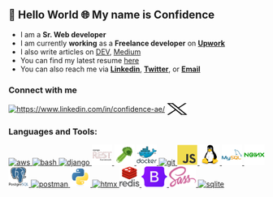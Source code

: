 ## 👋 Hello World 🌐 My name is Confidence

- I am a **Sr. Web developer**
- I am currently **working** as a **Freelance developer** on **[Upwork](https://www.upwork.com/freelancers/~0107ac3433c9f9c975)**
- I also write articles on [DEV](https://dev.to/fido1hn), [Medium](https://medium.com/@confidoekeanya)
- You can find my latest resume [here](https://drive.google.com/file/d/1r8-0XfVEJ3Z3VGvop2JvL-c7DSmS669o/view?usp=sharing)
- You can also reach me via **[Linkedin](https://www.linkedin.com/in/confidence-ae)**, **[Twitter](https://twitter.com/fido1hn)**, or **[Email](mailto:confidoekeanya@gmail.com)**

### Connect with me

<!-- <a href="https://dev.to/fido1hn" target="blank"><img align="center" src="https://cdn.jsdelivr.net/npm/simple-icons@3.0.1/icons/dev-dot-to.svg" alt="fido1hn" height="30" width="40" /></a> -->

<a href="https://linkedin.com/in/confidence-ae/" target="blank"><img align="center" src="https://raw.githubusercontent.com/rahuldkjain/github-profile-readme-generator/master/src/images/icons/Social/linked-in-alt.svg" alt="https://www.linkedin.com/in/confidence-ae/" height="30" width="40" /></a>
<a href="https://twitter.com/fido1hn" target="blank"><img align="center" src="img/logo.svg" alt="https://twitter.com/fido1hn" height="23" width="40" /></a>

### Languages and Tools:

<p align="left"> <a href="https://aws.amazon.com" target="_blank" rel="noreferrer"> <img src="https://user-images.githubusercontent.com/25181517/183896132-54262f2e-6d98-41e3-8888-e40ab5a17326.png" alt="aws" width="40" height="40"/> </a> <a href="https://www.gnu.org/software/bash/" target="_blank" rel="noreferrer"> <img src="https://user-images.githubusercontent.com/25181517/192158606-7c2ef6bd-6e04-47cf-b5bc-da2797cb5bda.png" alt="bash" width="40" height="40"/> </a> <a href="https://www.djangoproject.com/" target="_blank" rel="noreferrer"> <img src="https://cdn.worldvectorlogo.com/logos/django.svg" alt="django" width="40" height="40"/> </a>
<a href="https://www.django-rest-framework.org/" target="_blank" rel="noreferrer"> <img src="img/djangoREST.svg" alt="django" width="40" height="40"/> </a>
<a href="https://docs.celeryq.dev/en/stable/index.html" target="_blank" rel="noreferrer"> <img src="img/celery.png" alt="django" width="40" height="40"/> </a>
<a href="https://www.docker.com/" target="_blank" rel="noreferrer"> <img src="https://raw.githubusercontent.com/devicons/devicon/master/icons/docker/docker-original-wordmark.svg" alt="docker" width="40" height="40"/> </a> <a href="https://git-scm.com/" target="_blank" rel="noreferrer"> <img src="https://www.vectorlogo.zone/logos/git-scm/git-scm-icon.svg" alt="git" width="40" height="40"/> </a> <a href="https://developer.mozilla.org/en-US/docs/Web/JavaScript" target="_blank" rel="noreferrer"> <img src="https://raw.githubusercontent.com/devicons/devicon/master/icons/javascript/javascript-original.svg" alt="javascript" width="40" height="40"/> </a> <a href="https://www.linux.org/" target="_blank" rel="noreferrer"> <img src="https://raw.githubusercontent.com/devicons/devicon/master/icons/linux/linux-original.svg" alt="linux" width="40" height="40"/> </a> <a href="https://www.mysql.com/" target="_blank" rel="noreferrer"> <img src="https://raw.githubusercontent.com/devicons/devicon/master/icons/mysql/mysql-original-wordmark.svg" alt="mysql" width="40" height="40"/> </a> <a href="https://www.nginx.com" target="_blank" rel="noreferrer"> <img src="https://raw.githubusercontent.com/devicons/devicon/master/icons/nginx/nginx-original.svg" alt="nginx" width="40" height="40"/> </a> <a href="https://www.postgresql.org" target="_blank" rel="noreferrer"> <img src="https://raw.githubusercontent.com/devicons/devicon/master/icons/postgresql/postgresql-original-wordmark.svg" alt="postgresql" width="40" height="40"/> </a> <a href="https://postman.com" target="_blank" rel="noreferrer"> <img src="https://www.vectorlogo.zone/logos/getpostman/getpostman-icon.svg" alt="postman" width="40" height="40"/> </a> <a href="https://www.python.org" target="_blank" rel="noreferrer"> <img src="https://raw.githubusercontent.com/devicons/devicon/master/icons/python/python-original.svg" alt="python" width="40" height="40"/> </a> <a href="https://htmx.org/" target="_blank" rel="noreferrer"> <img src="https://raw.githubusercontent.com/bigskysoftware/htmx/master/www/static/img/htmx_logo.2.png" alt="htmx" width="" height="40"/> </a> <a href="https://redis.io" target="_blank" rel="noreferrer"> <img src="https://raw.githubusercontent.com/devicons/devicon/master/icons/redis/redis-original-wordmark.svg" alt="redis" width="40" height="40"/> </a> <a href="https://getbootstrap.com/" target="_blank" rel="noreferrer"> <img src="img/bootstrap-logo.svg" alt="selenium" width="" height="40"/> </a>
<a href="https://sass-lang.com//" target="_blank" rel="noreferrer"> <img src="img/sass-logo.svg" alt="selenium" width="" height="40"/> </a>
<a href="https://www.sqlite.org/" target="_blank" rel="noreferrer"> <img src="https://www.vectorlogo.zone/logos/sqlite/sqlite-icon.svg" alt="sqlite" width="40" height="40"/> </a></p>
